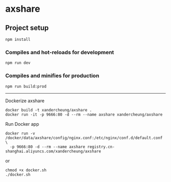 # axshare

## Project setup
```
npm install
```

### Compiles and hot-reloads for development
```
npm run dev
```

### Compiles and minifies for production
```
npm run build:prod
```

***

Dockerize axshare

    docker build -t xandercheung/axshare .
    docker run -it -p 9666:80 -d --rm --name axshare xandercheung/axshare

Run Docker app
    
    docker run -v /docker/data/axshare/config/nginx.conf:/etc/nginx/conf.d/default.conf \
      -p 9666:80 -d --rm --name axshare registry.cn-shanghai.aliyuncs.com/xandercheung/axshare
    
 or
 
    chmod +x docker.sh
    ./docker.sh